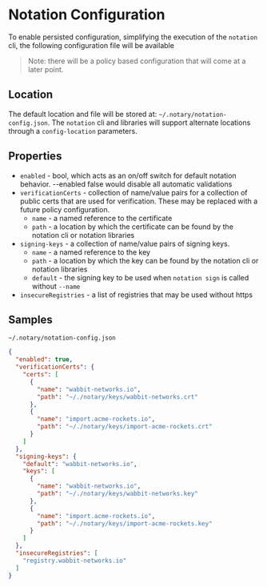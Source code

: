 # Notation Configuration

To enable persisted configuration, simplifying the execution of the `notation` cli, the following configuration file will be available

> Note: there will be a policy based configuration that will come at a later point.

## Location

The default location and file will be stored at: `~/.notary/notation-config.json`. The `notation` cli and libraries will support alternate locations through a `config-location` parameters.

## Properties

- `enabled` - bool, which acts as an on/off switch for default notation behavior. --enabled false would disable all automatic validations
- `verificationCerts` - collection of name/value pairs for a collection of public certs that are used for verification. These may be replaced with a future policy configuration.
  - `name` - a named reference to the certificate
  - `path` - a location by which the certificate can be found by the notation cli or notation libraries
- `signing-keys` - a collection of name/value pairs of signing keys.
  - `name` - a named reference to the key
  - `path` - a location by which the key can be found by the notation cli or notation libraries
  - `default` - the signing key to be used when `notation sign` is called without `--name`
- `insecureRegistries` - a list of registries that may be used without https

## Samples 

`~/.notary/notation-config.json`

```json
{
  "enabled": true,
  "verificationCerts": {
    "certs": [
      {
        "name": "wabbit-networks.io",
        "path": "~/./notary/keys/wabbit-networks.crt"
      },
      {
        "name": "import.acme-rockets.io",
        "path": "~/./notary/keys/import-acme-rockets.crt"
      }
    ]
  },
  "signing-keys": {
    "default": "wabbit-networks.io",
    "keys": [
      {
        "name": "wabbit-networks.io",
        "path": "~/./notary/keys/wabbit-networks.key"
      },
      {
        "name": "import.acme-rockets.io",
        "path": "~/./notary/keys/import-acme-rockets.key"
      }
    ]
  },
  "insecureRegistries": [
    "registry.wabbit-networks.io"
  ]
}
```
